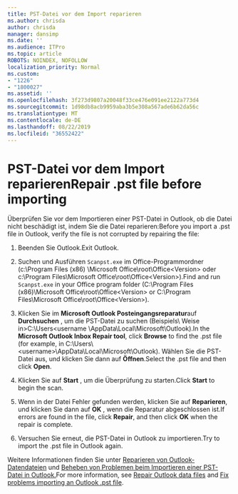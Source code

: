 ```yaml
---
title: PST-Datei vor dem Import reparieren
ms.author: chrisda
author: chrisda
manager: dansimp
ms.date: ''
ms.audience: ITPro
ms.topic: article
ROBOTS: NOINDEX, NOFOLLOW
localization_priority: Normal
ms.custom:
- "1226"
- "1800027"
ms.assetid: ''
ms.openlocfilehash: 3f273d9807a20048f33ce476e091ee2122a773d4
ms.sourcegitcommit: 1d98db8acb9959aba3b5e308a567ade6b62da56c
ms.translationtype: MT
ms.contentlocale: de-DE
ms.lasthandoff: 08/22/2019
ms.locfileid: "36552422"
---
```

# <a name="repair-pst-file-before-importing"></a><span data-ttu-id="30716-102">PST-Datei vor dem Import reparieren</span><span class="sxs-lookup"><span data-stu-id="30716-102">Repair .pst file before importing</span></span>

<span data-ttu-id="30716-103">Überprüfen Sie vor dem Importieren einer PST-Datei in Outlook, ob die Datei nicht beschädigt ist, indem Sie die Datei reparieren:</span><span class="sxs-lookup"><span data-stu-id="30716-103">Before you import a .pst file in Outlook, verify the file is not corrupted by repairing the file:</span></span>

1. <span data-ttu-id="30716-104">Beenden Sie Outlook.</span><span class="sxs-lookup"><span data-stu-id="30716-104">Exit Outlook.</span></span>

2. <span data-ttu-id="30716-105">Suchen und Ausführen `Scanpst.exe` im Office-Programmordner (c:\Program Files (x86) \Microsoft Office\root\Office\<Version\> oder c:\Program Files\Microsoft Office\root\Office\<Version\>).</span><span class="sxs-lookup"><span data-stu-id="30716-105">Find and run `Scanpst.exe` in your Office program folder (C:\Program Files (x86)\Microsoft Office\root\Office\<Version\> or C:\Program Files\Microsoft Office\root\Office\<Version\>).</span></span>

3. <span data-ttu-id="30716-106">Klicken Sie im **Microsoft Outlook Posteingangsreparatur**auf **Durchsuchen** , um die PST-Datei zu suchen (Beispiels\\ Weise in\>C:\Users<username \AppData\Local\Microsoft\Outlook).</span><span class="sxs-lookup"><span data-stu-id="30716-106">In the **Microsoft Outlook Inbox Repair tool**, click **Browse** to find the .pst file (for example, in C:\Users\\<username\>\AppData\Local\Microsoft\Outlook).</span></span> <span data-ttu-id="30716-107">Wählen Sie die PST-Datei aus, und klicken Sie dann auf **Öffnen**.</span><span class="sxs-lookup"><span data-stu-id="30716-107">Select the .pst file and then click **Open**.</span></span>

4. <span data-ttu-id="30716-108">Klicken Sie auf **Start** , um die Überprüfung zu starten.</span><span class="sxs-lookup"><span data-stu-id="30716-108">Click **Start** to begin the scan.</span></span>

5. <span data-ttu-id="30716-109">Wenn in der Datei Fehler gefunden werden, klicken Sie auf **Reparieren**, und klicken Sie dann auf **OK** , wenn die Reparatur abgeschlossen ist.</span><span class="sxs-lookup"><span data-stu-id="30716-109">If errors are found in the file, click **Repair**, and then click **OK** when the repair is complete.</span></span>

6. <span data-ttu-id="30716-110">Versuchen Sie erneut, die PST-Datei in Outlook zu importieren.</span><span class="sxs-lookup"><span data-stu-id="30716-110">Try to import the .pst file in Outlook again.</span></span>

<span data-ttu-id="30716-111">Weitere Informationen finden Sie unter [Reparieren von Outlook-Datendateien](https://support.office.com/article/25663bc3-11ec-4412-86c4-60458afc5253) und [Beheben von Problemen beim Importieren einer PST-Datei in Outlook.](https://support.office.com/article/2d2e50dc-5c36-4ab2-ab50-f1be733b3d6e)</span><span class="sxs-lookup"><span data-stu-id="30716-111">For more information, see [Repair Outlook data files](https://support.office.com/article/25663bc3-11ec-4412-86c4-60458afc5253) and [Fix problems importing an Outlook .pst file](https://support.office.com/article/2d2e50dc-5c36-4ab2-ab50-f1be733b3d6e).</span></span>
